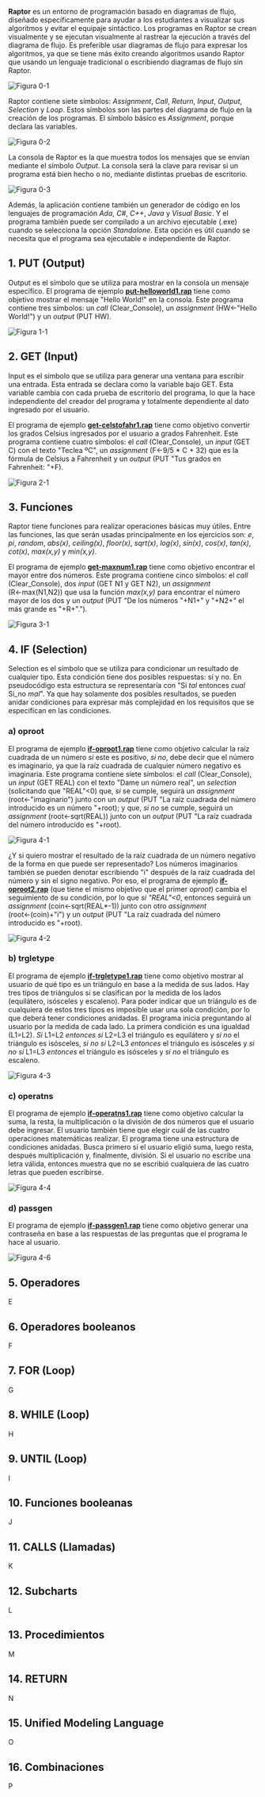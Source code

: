 **Raptor** es un entorno de programación basado en diagramas de flujo, diseñado específicamente para ayudar a los estudiantes a visualizar sus algoritmos y evitar el equipaje sintáctico. Los programas en Raptor se crean visualmente y se ejecutan visualmente al rastrear la ejecución a través del diagrama de flujo. Es preferible usar diagramas de flujo para expresar los algoritmos, ya que se tiene más éxito creando algoritmos usando Raptor que usando un lenguaje tradicional o escribiendo diagramas de flujo sin Raptor.

![Figura 0-1](images/0-1.png?raw=true)

Raptor contiene siete símbolos: _Assignment_, _Call_, _Return_, _Input_, _Output_, _Selection_ y _Loop_. Estos símbolos son las partes del diagrama de flujo en la creación de los programas. El símbolo básico es _Assignment_, porque declara las variables.

![Figura 0-2](images/0-2.png?raw=true)

La consola de Raptor es la que muestra todos los mensajes que se envían mediante el símbolo _Output_. La consola será la clave para revisar si un programa está bien hecho o no, mediante distintas pruebas de escritorio.

![Figura 0-3](images/0-3.png?raw=true)

Además, la aplicación contiene también un generador de código en los lenguajes de programación _Ada_, _C#_, _C++_, _Java_ y _Visual Basic_. Y el programa también puede ser compilado a un archivo ejecutable (.exe) cuando se selecciona la opción _Standalone_. Esta opción es útil cuando se necesita que el programa sea ejecutable e independiente de Raptor.

## 1. PUT (Output)
Output es el símbolo que se utiliza para mostrar en la consola un mensaje específico. El programa de ejemplo **[put-helloworld1.rap](put-helloworld1.rap)** tiene como objetivo mostrar el mensaje "Hello World!" en la consola. Este programa contiene tres símbolos: un _call_ (Clear_Console), un _assignment_ (HW←"Hello World!") y un _output_ (PUT HW).

![Figura 1-1](images/1-1.png?raw=true)

## 2. GET (Input)
Input es el símbolo que se utiliza para generar una ventana para escribir una entrada. Esta entrada se declara como la variable bajo GET. Esta variable cambia con cada prueba de escritorio del programa, lo que la hace independiente del creador del programa y totalmente dependiente al dato ingresado por el usuario. 

El programa de ejemplo **[get-celstofahr1.rap](get-celstofahr1.rap)** tiene como objetivo convertir los grados Celsius ingresados por el usuario a grados Fahrenheit. Este programa contiene cuatro símbolos: el _call_ (Clear_Console), un _input_ (GET C) con el texto "Teclea ºC", un _assignment_ (F←9/5 * C + 32) que es la fórmula de Celsius a Fahrenheit y un _output_ (PUT "Tus grados en  Fahrenheit: "+F).

![Figura 2-1](images/2-1.png?raw=true)

## 3. Funciones
Raptor tiene funciones para realizar operaciones básicas muy útiles. Entre las funciones, las que serán usadas principalmente en los ejercicios son: _e_, _pi_, _random_, _abs(x)_, _ceiling(x)_, _floor(x)_, _sqrt(x)_, _log(x)_, _sin(x)_, _cos(x)_, _tan(x)_, _cot(x)_, _max(x,y)_ y _min(x,y)_.

El programa de ejemplo **[get-maxnum1.rap](get-maxnum1.rap)** tiene como objetivo encontrar el mayor entre dos números. Este programa contiene cinco símbolos: el _call_ (Clear_Console), dos _input_ (GET N1 y GET N2), un _assignment_ (R←max(N1,N2)) que usa la función _max(x,y)_ para encontrar el número mayor de los dos y un _output_ (PUT "De los números "+N1+" y "+N2+" el más grande es "+R+".").

![Figura 3-1](images/3-1.png?raw=true)

## 4. IF (Selection)
Selection es el símbolo que se utiliza para condicionar un resultado de cualquier tipo. Esta condición tiene dos posibles respuestas: sí y no. En pseudocódigo esta estructura se representaría con "Si _tal_ entonces _cual_ Si_no _mal_". Ya que hay solamente dos posibles resultados, se pueden anidar condiciones para expresar más complejidad en los requisitos que se especifican en las condiciones.

### a) oproot

El programa de ejemplo **[if-oproot1.rap](if-oproot1.rap)** tiene como objetivo calcular la raíz cuadrada de un número _si_ este es positivo, _si no_, debe decir que el número es imaginario, ya que la raíz cuadrada de cualquier número negativo es imaginaria. Este programa contiene siete símbolos: el _call_ (Clear_Console), un _input_ (GET REAL) con el texto "Dame un número real", un _selection_ (solicitando que "REAL"<0) que, _si_ se cumple, seguirá un _assignment_ (root←"imaginario") junto con un _output_ (PUT "La raíz cuadrada del número introducido es un número "+root); y que, _si no_ se cumple, seguirá un _assignment_ (root←sqrt(REAL)) junto con un _output_ (PUT "La raíz cuadrada del número introducido es "+root).

![Figura 4-1](images/4-1.png?raw=true)

¿Y si quiero mostrar el resultado de la raíz cuadrada de un número negativo de la forma en que puede ser representado? Los números imaginarios también se pueden denotar escribiendo "i" después de la raíz cuadrada del número y sin el signo negativo. Por eso, el programa de ejemplo **[if-oproot2.rap](if-oproot2.rap)** (que tiene el mismo objetivo que el primer _oproot_) cambia el seguimiento de su condición, por lo que _si "REAL"<0_, entonces seguirá un _assignment_ (coin←sqrt(REAL*-1)) junto con otro _assignment_ (root←(coin)+"i") y un _output_ (PUT "La raíz cuadrada del número introducido es "+root).

![Figura 4-2](images/4-2.png?raw=true)

### b) trgletype

El programa de ejemplo **[if-trgletype1.rap](if-trgletype1.rap)** tiene como objetivo mostrar al usuario de qué tipo es un triángulo en base a la medida de sus lados. Hay tres tipos de triángulos si se clasifican por la medida de los lados (equilátero, isósceles y escaleno). Para poder indicar que un triángulo es de cualquiera de estos tres tipos es imposible usar una sola condición, por lo que deberá tener condiciones anidadas. El programa inicia preguntando al usuario por la medida de cada lado. La primera condición es una igualdad (L1=L2). _Si_ L1=L2 _entonces_ _si_ L2=L3 el triángulo es equilátero y _si no_ el triángulo es isósceles, _si no_ _si_ L2=L3 _entonces_ el triángulo es isósceles y _si no_ _si_ L1=L3 _entonces_ el triángulo es isósceles y _si no_ el triángulo es escaleno.

![Figura 4-3](images/4-3.png?raw=true)

### c) operatns

El programa de ejemplo **[if-operatns1.rap](if-operatns1.rap)** tiene como objetivo calcular la suma, la resta, la multiplicación o la división de dos números que el usuario debe ingresar. El usuario también tiene que elegir cuál de las cuatro operaciones matemáticas realizar. El programa tiene una estructura de condiciones anidadas. Busca primero si el usuario eligió suma, luego resta, después multiplicación y, finalmente, división. Si el usuario no escribe una letra válida, entonces muestra que no se escribió cualquiera de las cuatro letras que pueden escribirse.

![Figura 4-4](images/4-4.png?raw=true)

### d) passgen

El programa de ejemplo **[if-passgen1.rap](if-passgen1.rap)** tiene como objetivo generar una contraseña en base a las respuestas de las preguntas que el programa le hace al usuario.

![Figura 4-6](images/4-6.png?raw=true)

## 5. Operadores
E

## 6. Operadores booleanos
F

## 7. FOR (Loop)
G

## 8. WHILE (Loop)
H

## 9. UNTIL (Loop)
I

## 10. Funciones booleanas
J

## 11. CALLS (Llamadas)
K

## 12. Subcharts
L

## 13. Procedimientos
M

## 14. RETURN
N

## 15. Unified Modeling Language
O

## 16. Combinaciones
P
